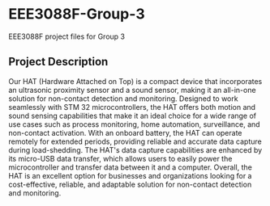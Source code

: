 # EEE3088F-Group-3
EEE3088F project files for Group 3

## Project Description
Our HAT (Hardware Attached on Top) is a compact device that incorporates an ultrasonic proximity sensor and a sound sensor, making it an all-in-one solution for non-contact detection and monitoring. Designed to work seamlessly with STM 32 microcontrollers, the HAT offers both motion and sound sensing capabilities that make it an ideal choice for a wide range of use cases such as process monitoring, home automation, surveillance, and non-contact activation. With an onboard battery, the HAT can operate remotely for extended periods, providing reliable and accurate data capture during load-shedding. The HAT's data capture capabilities are enhanced by its micro-USB data transfer, which allows users to easily power the microcontroller and transfer data between it and a computer. Overall, the HAT is an excellent option for businesses and organizations looking for a cost-effective, reliable, and adaptable solution for non-contact detection and monitoring.
